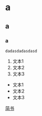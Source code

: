 # a
## a
### a
```
dadasdadasdasd
```
1. 文本1
2. 文本2
3. 文本3
- 文本1
- 文本2
- 文本3

[简书](http://www.jianshu.com)